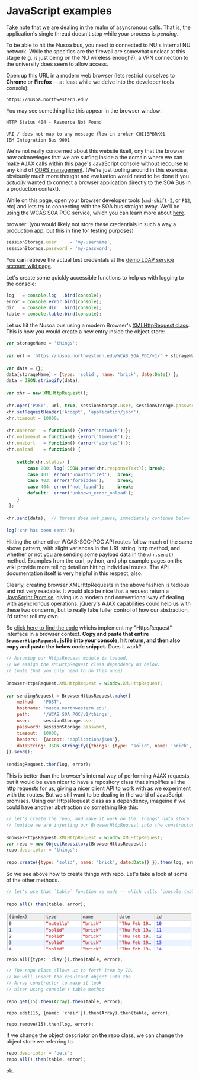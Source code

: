 # JavaScript examples


Take note that we are dealing in the realm of asyncronous calls. That is, the application's single thread doesn't stop while your process is _pending_.

To be able to hit the Nusoa bus, you need to connected to NU's internal NU network. While the specifics are the firewall are somewhat unclear at this stage (e.g. is just being on the NU wireless enough?), a VPN connection to the university does seem to allow access.

Open up this URL in a modern web browser (lets restrict ourselves to **Chrome** or **Firefox** -- at least while we delve into the developer tools console):

```
https://nusoa.northwestern.edu/
```

You may see something like this appear in the browser window:

```
HTTP Status 404 - Resource Not Found

URI / does not map to any message flow in broker CHIIBPBRK01
IBM Integration Bus 9001
```

We're not really concerned about this website itself, ony that the browser now acknowleges that we are surfing inside a the domain where we can make AJAX calls within this page's JavaScript console without recourse to any kind of [CORS management](https://developer.mozilla.org/en-US/docs/Web/HTTP/Access_control_CORS). (We're just tooling around in this exercise, obviously much more thought and evaluation would need to be done if you _actually_ wanted to connect a browser application directly to the SOA Bus in a production context).

While on this page, open your browser developer tools (`cmd-shift-I`, or `F12`, etc) and lets try to connecting with the SOA bus straight away.  We'll be using the WCAS SOA POC service, which you can learn more about [here](https://slate.weinberg.northwestern.edu/display/SOAPOC/WCAS_SOA_POC+Functionality+and+API).


browser: (you would likely not store these credentials in such a way a production app, but this in fine for testing purposes)

```javascript
sessionStorage.user     = 'my-username'; 
sessionStorage.password = 'my-password';
```

You can retrieve the actual test credentals at the [demo LDAP service account wiki page](https://slate.weinberg.northwestern.edu/display/SOAPOC/Demo+LDAP+service+account).

Let's create some quickly accessible functions to help us with logging to the console:

```javascript
log   = console.log  .bind(console); 
error = console.error.bind(console);
dir   = console.dir  .bind(console);
table = console.table.bind(console);
```

Let us hit the Nusoa bus using a modern Browser's [XMLHttpRequest class](https://developer.mozilla.org/en-US/docs/Web/API/XMLHttpRequest). This is how you would create a new entry inside the object store:

```javascript
var storageName = 'things';

var url = 'https://nusoa.northwestern.edu/WCAS_SOA_POC/v1/' + storageName;

var data = {};
data[storageName] = {type: 'solid', name: 'brick', date:Date() };
data = JSON.stringify(data);

var xhr = new XMLHttpRequest();

xhr.open('POST', url, true, sessionStorage.user, sessionStorage.password);
xhr.setRequestHeader('Accept', 'application/json');
xhr.timeout = 10000;

xhr.onerror   = function() {error('network');};
xhr.ontimeout = function() {error('timeout');};
xhr.onabort   = function() {error('aborted');};
xhr.onload    = function() {

    switch(xhr.status) {
        case 200: log( JSON.parse(xhr.responseText)); break;
        case 401: error('unauthorized');  break;
        case 403: error('forbidden');     break;
        case 404: error('not_found');     break;
        default:  error('unknown_error_onload');
    }
 };

xhr.send(data);  // thread does not pause, immediately continue below

log('xhr has been sent!'); 
```

Hitting the other other WCAS-SOC-POC API routes follow much of the same above pattern, with slight variances in the URL string, http method, and whether or not you are sending some payload data in the `xhr.send()` method.  Examples from the curl, python, and php example pages on the wiki provide more telling detail on hitting individual routes. The API documentation itself is very helpful in this respect, also.

Clearly, creating browser XMLHttpRequests in the above fashion is tedious and not very readable.  It would also be nice that a request return a [JavaScript Promise](https://developer.mozilla.org/en-US/docs/Web/JavaScript/Reference/Global_Objects/Promise), giving us a modern and conventional way of dealing with asyncronous operations.  jQuery's AJAX capabilities could help us with these two concerns, but to really take fuller control of how our abstraction, I'd rather roll my own.

So [click here to find the code](https://github.com/nusait/nusoa-javascript-demo/blob/master/Services/HttpsRequest/BrowserHttpsRequest.js) whichs implement my "HttpsRequest" interface in a browser context. **Copy and paste that entire `BrowserHttpsRequest.js`file into your console, hit return, and then also copy and paste the below code snippet.**  Does it work?


```javascript
// Assuming our HttpsRequest module is loaded,
// we assign the XMLHttpRequest class dependency as below.
// (note that you only need to do this once)

BrowserHttpsRequest.XMLHttpRequest = window.XMLHttpRequest;

var sendingRequest = BrowserHttpsRequest.make({
    method:   'POST',
    hostname: 'nusoa.northwestern.edu',
	path:     '/WCAS_SOA_POC/v1/things',
	user:     sessionStorage.user,
	password: sessionStorage.password,
	timeout:  10000,
	headers:  {Accept: 'application/json'},
	dataString: JSON.stringify({things: {type: 'solid', name: 'brick', date:Date() }}),
}).send();

sendingRequest.then(log, error);
```




This is better than the browser's internal way of performing AJAX requests, but it would be even nicer to have a repository class that simplifies all the http requests for us, giving a nicer client API to work with as we experiment with the routes.  But we still want to be dealing in the world of JavaScript promises. Using our HttpsRequest class as a dependency, imageine if we could have another abstraction do something like this:

```javascript
// let's create the repo, and make it work on the 'things' data store:
// (notice we are injecting our BrowserHttpRequest into the constructor)

BrowserHttpsRequest.XMLHttpRequest = window.XMLHttpRequest;
var repo = new ObjectRepository(BrowserHttpsRequest); 
repo.descriptor = 'things';

repo.create({type: 'solid', name: 'brick', date:Date() }).then(log, error);
```

So we see above how to create things with repo. Let's take a look at some of the other methods.

```javascript
// let's use that `table` function we made -- which calls `console.table()`

repo.all().then(table, error);
```

![table of items](docs/images/table-view.png?raw=true)

```javascript=
repo.all({type: 'clay'}).then(table, error);
```
```javascript
// The repo class allows us to fetch item by ID.
// We will insert the resultant object into the 
// Array constructor to make it look
// nicer using console's table method

repo.get(15).then(Array).then(table, error);
```

```javascript=
repo.edit(15, {name: 'chair'}).then(Array).then(table, error);
```

```javascript=
repo.remove(15).then(log, error);
```

If we change the object descriptor on the repo class, we can change the object store we referring to.

```javascript
repo.descriptor = 'pets';
repo.all().then(table, error);
```


ok.
